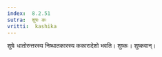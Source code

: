 ```yaml
---
index:  8.2.51
sutra:  शुषः कः
vritti:  kashika 
---
```


शुषेः धातोरुत्तरस्य निष्थातकारस्य ककारादेशो भवति। शुष्कः। शुष्कवान्।


